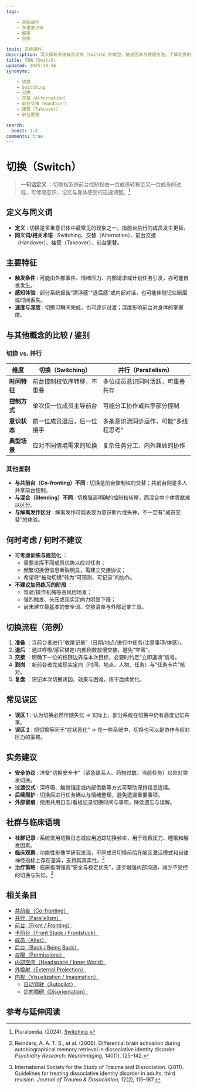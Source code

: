```yaml
---
tags:

    - 系统运作
    - 多重意识体
    - 解离
    - 创伤

topic: 系统运作
description: 深入解析系统成员切换（Switch）的类型、触发因素与管理方法。了解切换的生理心理机制、如何识别切换及应对策略
title: 切换（Switch）
updated: 2025-10-16
synonyms:

    - 切换
    - Switching
    - 交换
    - 交替（Alternation）
    - 前台交接（Handover）
    - 接管（Takeover）
    - 前台更替

search:
  boost: 1.8
comments: true
---
```


# 切换（Switch）

> **一句话定义** ：切换指系统前台控制权由一位成员转移至另一位成员的过程，可伴随意识、记忆与身体感受的迅速调整。[^pluralpedia-switch]

## 定义与同义词

- **定义** : 切换是多重意识体中最常见的现象之一，指前台执行的成员发生更替。
- **同义词/相关术语** : Switching、交替（Alternation）、前台交接（Handover）、接管（Takeover）、前台更替。

## 主要特征

- **触发条件** : 可能由外部事件、情绪压力、内部请求或计划任务引发，亦可能自发发生。
- **感知体验** : 部分系统报告“漂浮感”“退后感”或内部对话，也可能伴随记忆断层或时间丢失。
- **速度与深度** : 切换可瞬间完成，也可逐步过渡；深度影响前台对身体的掌握度。

## 与其他概念的比较 / 鉴别

### 切换 vs. 并行

| 维度 | 切换（Switching） | 并行（Parallelism） |
| --- | --- | --- |
| **时间特征** | 前台控制权依序转移，不重叠 | 多位成员意识同时活跃，可重叠共存 |
| **控制方式** | 单次仅一位成员主导前台 | 可能分工协作或共享部分控制 |
| **意识状态** | 前一位成员退后，后一位接手 | 多条意识流同步运作，可能"多线程思考" |
| **典型场景** | 应对不同情境需求的轮换 | 复杂任务分工、内外兼顾的协作 |

### 其他鉴别

- **与共前台（Co-fronting）不同** : 切换是前台控制权的交替；共前台则是多人共享前台控制。
- **与混合（Blending）不同** : 切换强调明确的控制权转移，而混合中个体贡献难以区分。
- **与解离发作区分** : 解离发作可能表现为意识断片或失神，不一定有"成员交替"的体验。

## 何时考虑 / 何时不建议

- **可考虑训练与规范化** ：
    - 需要发挥不同成员优势以应对任务；
    - 频繁切换但信息断裂明显，需建立交接协议；
    - 希望将“被动切换”转为“可预测、可记录”的协作。
- **不建议加码练习的阶段** ：
    - 驾驶/操作机械等高风险场景；
    - 强烈触发、头压或现实定向力明显下降；
    - 尚未建立最基本的安全词、交接清单与外部记录工具。

## 切换流程（范例）

1. **准备** ：当前台者进行“收尾记录”（日期/地点/进行中任务/注意事项/体感）。
2. **退后** ：通过呼吸/感官锚定/内部倒数放慢交接，避免“空窗”。
3. **交接** ：明确下一位的权限边界与本次目标，必要时约定“立即退场”信号。
4. **到岗** ：新前台者完成现实定向（时间、地点、人物、任务）与“任务卡片”核对。
5. **复盘** ：短记本次切换诱因、效果与困难，用于后续优化。

## 常见误区

- **误区 1** : 认为切换必然伴随失忆 → 实际上，部分系统在切换中仍有高度记忆共享。
- **误区 2** : 把切换等同于“症状恶化” → 在一些系统中，切换也可以是协作与应对压力的策略。

## 实务建议

- **安全协议** : 准备“切换安全卡”（紧急联系人、药物过敏、当前任务）以应对突发切换。
- **过渡仪式** : 深呼吸、触觉锚定或内部倒数等方式可帮助保持信息连续。
- **后续照护** : 切换后进行任务确认与情绪整理，避免遗漏重要事项。
- **外部留痕** : 使用共用日志/看板记录切换时间与事项，降低遗忘与误解。

## 社群与临床语境

- **社群记录** : 系统常用切换日志或应用追踪切换频率，用于观察压力、睡眠和触发因素。
- **临床观察** : 功能性影像学研究发现，不同成员切换前后在脑区激活模式和自律神经指标上存在差异，支持其真实性。[^reinders2006]
- **治疗策略** : 临床指南强调“安全与稳定优先”，逐步增强内部沟通，减少不受控的切换与失忆。[^isstd2011]

## 相关条目

- [共前台（Co-fronting）](Co-Fronting.md)
- [并行（Parallelism）](Parallelism.md)
- [前台（Front / Fronting）](Front-Fronting.md)
- [卡前台（Front Stuck / Frontstuck）](Frontstuck.md)
- [成员（Alter）](Alter.md)
- [后台（Back / Being Back）](Back-Being-Back.md)
- [权限（Permissions）](Permissions.md)
- [内部空间（Headspace / Inner World）](Headspace-Inner-World.md)
- [外投射（External Projection）](External-Projection.md)
- [内视（Visualization / Imagination）](Visualization-Imagination.md)
    - [自动驾驶（Autopilot）](Autopilot.md)
    - [定向障碍（Disorientation）](Disorientation.md)

## 参考与延伸阅读

[^pluralpedia-switch]: Pluralpedia. (2024). [Switching](https://pluralpedia.org/w/Switching).

[^reinders2006]: Reinders, A. A. T. S., et al. (2006). Differential brain activation during autobiographical memory retrieval in dissociative identity disorder. _Psychiatry Research: Neuroimaging_, 140(1), 125–142.

[^isstd2011]: International Society for the Study of Trauma and Dissociation. (2011). Guidelines for treating dissociative identity disorder in adults, third revision. _Journal of Trauma & Dissociation_, 12(2), 115–187.
